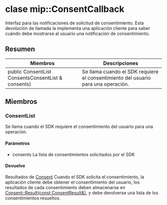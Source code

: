 # <a name="class-mipconsentcallback"></a>clase mip::ConsentCallback 
Interfaz para las notificaciones de solicitud de consentimiento.
Esta devolución de llamada la implementa una aplicación cliente para saber cuándo debe mostrarse al usuario una notificación de consentimiento.
## <a name="summary"></a>Resumen
 Miembros                        | Descripciones                                
--------------------------------|---------------------------------------------
public ConsentList ConsentsConsentList & consents) | Se llama cuando el SDK requiere el consentimiento del usuario para una operación.
## <a name="members"></a>Miembros
### <a name="consentlist"></a>ConsentList
Se llama cuando el SDK requiere el consentimiento del usuario para una operación.
#### <a name="parameters"></a>Parámetros
* consents La lista de consentimientos solicitados por el SDK
#### <a name="returns"></a>Devuelve
Resultados de [Consent](#classmip_1_1_consent) Cuando el SDK solicita el consentimiento, la aplicación cliente debe obtener el consentimiento del usuario, los resultados de cada consentimiento deben almacenarse en [Consent::Result(const ConsentResult&)](#classmip_1_1_consent_1ad6c17d9af548a40b2fe854fe0d9bca64), y debe devolverse una lista de los consentimientos resueltos.